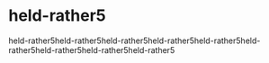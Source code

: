 # held-rather5
held-rather5held-rather5held-rather5held-rather5held-rather5held-rather5held-rather5held-rather5held-rather5
